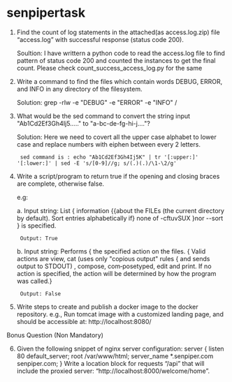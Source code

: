# senpipertask

1. Find the count of log statements in the attached(as access.log.zip) file “access.log”
with successful response (status code 200).
    
    Soultion: I have writtern a python code to read the access.log file to find pattern of status code 200 and counted the instances to get the final count. Please check count_success_access_log.py for the same

2. Write a command to find the files which contain words DEBUG, ERROR, and INFO
in any directory of the filesystem.
    
    
    Solution: grep -rlw -e "DEBUG" -e "ERROR" -e "INFO" /

3. What would be the sed command to convert the string input "Ab1Cd2Ef3Gh4Ij5….."
to "a-bc-de-fg-hi-j…."?

    Solution: 
        Here we need to covert all the upper case alphabet to lower case and replace numbers with eiphen between every 2 letters.

        sed command is : echo "Ab1Cd2Ef3Gh4Ij5K" | tr '[:upper:]' '[:lower:]' | sed -E 's/[0-9]//g; s/(.)(.)/\1-\2/g'

4. Write a script/program to return true if the opening and closing braces are
complete, otherwise false.

    e.g:

    a. Input string:
        List { information {{about the FILEs (the current directory by default). Sort entries
        alphabetically if} none of -cftuvSUX }nor --sort } is specified.
        
        Output: True

    b. Input string:
        Performs { the specified action on the files. { Valid actions are view, cat (uses only
        "copious output" rules { and sends output to STDOUT) , compose, com‐posetyped, edit and
        print. If no action is specified, the action will be determined by how the program was called.}
        
        Output: False

5. Write steps to create and publish a docker image to the docker repository.
    e.g., Run tomcat image with a customized landing page, and should be accessible at:
    http://localhost:8080/

Bonus Question (Non Mandatory)

6. Given the following snippet of nginx server configuration:
    server {
        listen 80 default_server;
        root /var/www/html;
        server_name *.senpiper.com senpiper.com;
        }
    Write a location block for requests “/api” that will include the proxied server:
    “http://localhost:8000/welcome/home”.